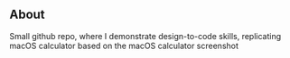 ## About

Small github repo, where I demonstrate design-to-code skills, replicating macOS calculator based on the macOS calculator screenshot
